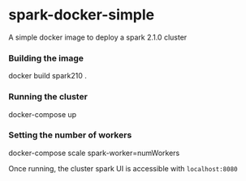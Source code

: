 # spark-docker-simple
A simple docker image to deploy a spark 2.1.0 cluster

### Building the image
docker build spark210 .

### Running the cluster
docker-compose up

### Setting the number of workers
docker-compose scale spark-worker=numWorkers


Once running, the cluster spark UI is accessible with `localhost:8080`
